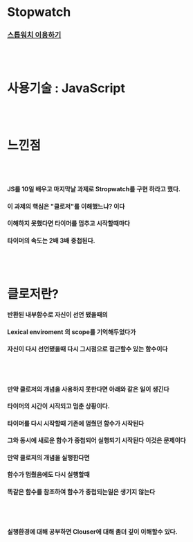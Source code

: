 # Stopwatch
### [스톱워치 이용하기](https://seulee0862.github.io/Stopwacth/)

<br><br/>
# 사용기술 : JavaScript
<br><br/>
# 느낀점
<br><br/>
#### JS를 10일 배우고 마지막날 과제로 Stropwatch를 구현 하라고 했다.
#### 이 과제의 핵심은 "클로저"를 이해했느냐? 이다
#### 이해하지 못했다면 타이머를 멈추고 시작할때마다
#### 타이머의 속도는 2배 3배 중첩된다.

<br><br/>
# 클로저란?
#### 반환된 내부함수로 자신이 선언 됐을때의
#### Lexical enviroment 의 scope를 기억해두었다가
#### 자신이 다시 선언됐을때 다시 그시점으로 접근할수 있는 함수이다

<br><br/>
#### 만약 클로저의 개념을 사용하지 못한다면 아래와 같은 일이 생긴다
#### 타이머의 시간이 시작되고 멈춘 상황이다.
#### 타이머를 다시 시작할때 기존에 멈췄던 함수가 시작된다
#### 그와 동시에 새로운 함수가 중첩되어 실행되기 시작된다 이것은 문제이다
#### 만약 클로저의 개념을 실행한다면
#### 함수가 멈췄음에도 다시 실행할때
#### 똑같은 함수를 참조하여 함수가 중첩되는일은 생기지 않는다
<br><br/>

#### 실행환경에 대해 공부하면 Clouser에 대해 좀더 깊이 이해할수 있다.
